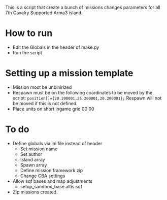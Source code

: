 This is a script that create a bunch of missions changes parameters for all 7th Cavalry Supported Arma3 island.

# How to run
- Edit the Globals in the header of make.py
- Run the script

# Setting up a mission template
- Mission most be unbinirized
- Respawn must be on the following coardinates to be moved by the script: `position[]={20.200001,25.200001,20.200001};` Respawn  will not be moved if this is not defined.
- Place units on short ingame grid 00 00

# To do
- Define globals via ini file instead of header
  - Set mission name
  - Set author
  - Island array
  - Spawn array
  - Define mission framework zip
  - Change CBA settings
- Allow sqf bases and map adjustments
  - setup_sandbox_base.altis.sqf
- Zip missions created.
